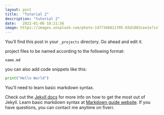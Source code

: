 ```yaml
---
layout: post
title:  "Tutorial 2"
description: "tutorial 2"
date:   2022-01-06 18:21:56
image: https://images.unsplash.com/photo-1477346611705-65d1883cee1e?ixlib=rb-1.2.1&ixid=MnwxMjA3fDB8MHxzZWFyY2h8OHx8d2FsbHBhcGVyfGVufDB8fDB8fA%3D%3D&auto=format&fit=crop&w=500&q=60
---
```

<!-- The text between the three underscore is the project metadata. title is for the project title, description is for a short project description. And image for the project image. You can leave it blank if you dont want a image. -->
You’ll find this post in your `_projects` directory. Go ahead and edit it.

project files to be named according to the following format:

`name.md`

you can also add code snippets like this:

```py
print("Hello World")
```
You'll need to learn basic markdown syntax. 

Check out the [Jekyll docs][jekyll-docs] for more info on how to get the most out of Jekyll. Learn basic markdown syntax at [Markdown guide website](https://www.markdownguide.org/basic-syntax/). If you have questions, you can contact me anytime on fiverr.


[jekyll-docs]: https://jekyllrb.com/docs/home
